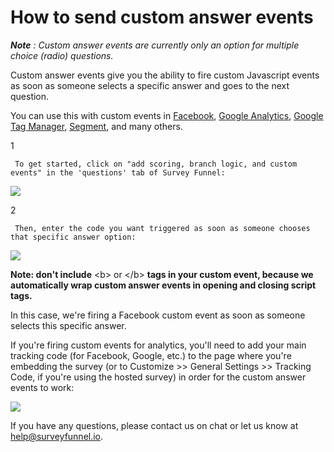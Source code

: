 # How to send custom answer events

_**Note** : Custom answer events are currently only an option for multiple choice \(radio\) questions._

Custom answer events give you the ability to fire custom Javascript events as soon as someone selects a specific answer and goes to the next question.

You can use this with custom events in [Facebook](https://www.facebook.com/business/help/952192354843755), [Google Analytics](https://developers.google.com/analytics/devguides/collection/analyticsjs/events), [Google Tag Manager](https://support.google.com/tagmanager/answer/6106961?hl=en#CustomEvents), [Segment](https://segment.com/docs/sources/website/analytics.js/#track), and many others.

1

```text
 To get started, click on "add scoring, branch logic, and custom events" in the 'questions' tab of Survey Funnel: 
```

![](https://d33v4339jhl8k0.cloudfront.net/docs/assets/53974d6ce4b0c76107b109d1/images/5978d8432c7d3a73488b6707/file-%20OpNRMG8TQZ.jpg)

2

```text
 Then, enter the code you want triggered as soon as someone chooses that specific answer option: 
```

![](https://d33v4339jhl8k0.cloudfront.net/docs/assets/53974d6ce4b0c76107b109d1/images/5978dfa3042863033a1b676d/file-V34apKNBEC.jpg)

**Note: don't include** &lt;b&gt; or &lt;/b&gt; **tags in your custom event, because we automatically wrap custom answer events in opening and closing script tags.**

In this case, we're firing a Facebook custom event as soon as someone selects this specific answer.

If you're firing custom events for analytics, you'll need to add your main tracking code \(for Facebook, Google, etc.\) to the page where you're embedding the survey \(or to Customize &gt;&gt; General Settings &gt;&gt; Tracking Code, if you're using the hosted survey\) in order for the custom answer events to work:

![](https://d33v4339jhl8k0.cloudfront.net/docs/assets/53974d6ce4b0c76107b109d1/images/5978e0a62c7d3a73488b6752/file-%20YSIz4JAd5V.jpg)

If you have any questions, please contact us on chat or let us know at [help@surveyfunnel.io](mailto:mailto:help@surveyfunnel.io).

